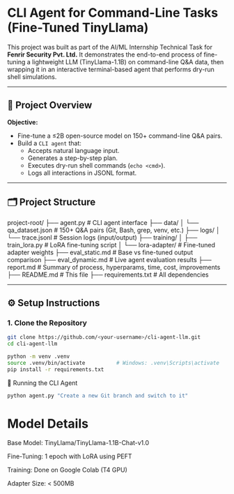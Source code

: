 #  CLI Agent for Command-Line Tasks (Fine-Tuned TinyLlama)

This project was built as part of the AI/ML Internship Technical Task for **Fenrir Security Pvt. Ltd.** It demonstrates the end-to-end process of fine-tuning a lightweight LLM (TinyLlama-1.1B) on command-line Q&A data, then wrapping it in an interactive terminal-based agent that performs dry-run shell simulations.

---

## 🚀 Project Overview

**Objective:**  
- Fine-tune a ≤2B open-source model on 150+ command-line Q&A pairs.
- Build a `CLI agent` that:
  - Accepts natural language input.
  - Generates a step-by-step plan.
  - Executes dry-run shell commands (`echo <cmd>`).
  - Logs all interactions in JSONL format.

---

## 🗂️ Project Structure
project-root/
├── agent.py # CLI agent interface
├── data/
│ └── qa_dataset.json # 150+ Q&A pairs (Git, Bash, grep, venv, etc.)
├── logs/
│ └── trace.jsonl # Session logs (input/output)
├── training/
│ ├── train_lora.py # LoRA fine-tuning script
│ └── lora-adapter/ # Fine-tuned adapter weights
├── eval_static.md # Base vs fine-tuned output comparison
├── eval_dynamic.md # Live agent evaluation results
├── report.md # Summary of process, hyperparams, time, cost, improvements
├── README.md # This file
├── requirements.txt # All dependencies


---

## ⚙️ Setup Instructions

### 1. Clone the Repository

```bash
git clone https://github.com/<your-username>/cli-agent-llm.git
cd cli-agent-llm

python -m venv .venv
source .venv/bin/activate          # Windows: .venv\Scripts\activate
pip install -r requirements.txt
```
🤖 Running the CLI Agent
```bash
python agent.py "Create a new Git branch and switch to it"
```

# Model Details
Base Model: TinyLlama/TinyLlama-1.1B-Chat-v1.0

Fine-Tuning: 1 epoch with LoRA using PEFT

Training: Done on Google Colab (T4 GPU)

Adapter Size: < 500MB
